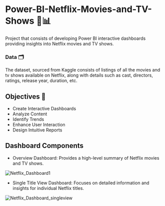 # Power-BI-Netflix-Movies-and-TV-Shows 🎥📊
Project that consists of developing Power BI interactive dashboards providing insights into Netflix movies and TV shows.

### Data 🗂️
The dataset, sourced from Kaggle consists of listings of all the movies and tv shows available on Netflix, along with details such as cast, directors, ratings, release year, duration, etc.

## Objectives 🎯
- Create Interactive Dashboards
- Analyze Content
- Identify Trends
- Enhance User Interaction
- Design Intuitive Reports

## Dashboard Components
- Overview Dashboard: Provides a high-level summary of Netflix movies and TV shows.
  
![Netflix_Dashboard1](https://github.com/user-attachments/assets/198e30e5-3802-4b31-bb5e-0dc035b91bd1)

- Single Title View Dashboard: Focuses on detailed information and insights for individual Netflix titles. 

![Netflix_Dashboard_singleview](https://github.com/user-attachments/assets/be4cfe9b-36c5-41f5-ad66-a64439172a25)

